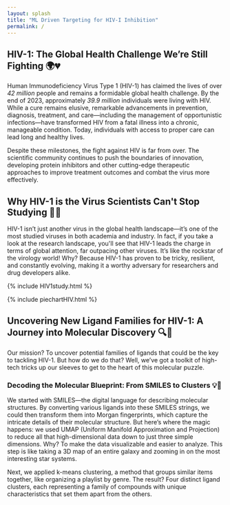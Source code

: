 ```yaml
---
layout: splash
title: "ML Driven Targeting for HIV-I Inhibition"
permalink: /
---
```


## HIV-1: The Global Health Challenge We’re Still Fighting 🌍💔

Human Immunodeficiency Virus Type 1 (HIV-1) has claimed the lives of over *42 million* people and remains a formidable global health challenge. By the end of 2023, approximately *39.9 million* individuals were living with HIV. While a cure remains elusive, remarkable advancements in prevention, diagnosis, treatment, and care—including the management of opportunistic infections—have transformed HIV from a fatal illness into a chronic, manageable condition. Today, individuals with access to proper care can lead long and healthy lives.

Despite these milestones, the fight against HIV is far from over. The scientific community continues to push the boundaries of innovation, developing protein inhibitors and other cutting-edge therapeutic approaches to improve treatment outcomes and combat the virus more effectively.

## Why HIV-1 is the Virus Scientists Can't Stop Studying 🔬🦠

HIV-1 isn’t just another virus in the global health landscape—it’s one of the most studied viruses in both academia and industry. In fact, if you take a look at the research landscape, you'll see that HIV-1 leads the charge in terms of global attention, far outpacing other viruses. It’s like the rockstar of the virology world! Why? Because HIV-1 has proven to be tricky, resilient, and constantly evolving, making it a worthy adversary for researchers and drug developers alike.

{% include HIV1study.html %}

{% include piechartHIV.html %}

## Uncovering New Ligand Families for HIV-1: A Journey into Molecular Discovery 🔍🧬

Our mission? To uncover potential families of ligands that could be the key to tackling HIV-1. But how do we do that? Well, we’ve got a toolkit of high-tech tricks up our sleeves to get to the heart of this molecular puzzle.

### Decoding the Molecular Blueprint: From SMILES to Clusters 💡🔑

We started with SMILES—the digital language for describing molecular structures. By converting various ligands into these SMILES strings, we could then transform them into Morgan fingerprints, which capture the intricate details of their molecular structure. But here’s where the magic happens: we used UMAP (Uniform Manifold Approximation and Projection) to reduce all that high-dimensional data down to just three simple dimensions. Why? To make the data visualizable and easier to analyze. This step is like taking a 3D map of an entire galaxy and zooming in on the most interesting star systems.

Next, we applied k-means clustering, a method that groups similar items together, like organizing a playlist by genre. The result? Four distinct ligand clusters, each representing a family of compounds with unique characteristics that set them apart from the others.
